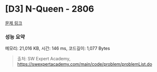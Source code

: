 # [D3] N-Queen - 2806 

[문제 링크](https://swexpertacademy.com/main/code/problem/problemDetail.do?contestProbId=AV7GKs06AU0DFAXB) 

### 성능 요약

메모리: 21,016 KB, 시간: 146 ms, 코드길이: 1,077 Bytes



> 출처: SW Expert Academy, https://swexpertacademy.com/main/code/problem/problemList.do